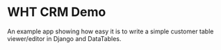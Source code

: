 # WHT CRM Demo

An example app showing how easy it is to write a simple customer table viewer/editor in Django and DataTables.